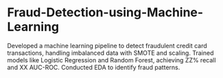 # Fraud-Detection-using-Machine-Learning
Developed a machine learning pipeline to detect fraudulent credit card transactions, handling imbalanced data with SMOTE and scaling. Trained models like Logistic Regression and Random Forest, achieving ZZ% recall and XX AUC-ROC. Conducted EDA to identify fraud patterns.
